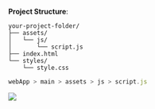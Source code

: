 **Project Structure**: 
   ```
   your-project-folder/
   ├── assets/
   │   └── js/
   │       └── script.js
   ├── index.html
   └── styles/
       └── style.css
   ```

```js
webApp > main > assets > js > script.js
```

![](https://upload.wikimedia.org/wikipedia/commons/6/6f/Top_StackOverflow_Tags.png)
